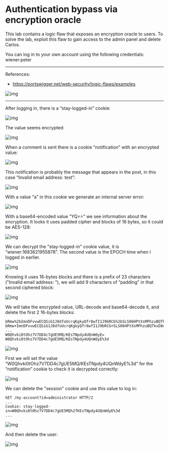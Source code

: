 
# Authentication bypass via encryption oracle

This lab contains a logic flaw that exposes an encryption oracle to users. To solve the lab, exploit this flaw to gain access to the admin panel and delete Carlos.

You can log in to your own account using the following credentials: wiener:peter

---------------------------------------------

References: 

- https://portswigger.net/web-security/logic-flaws/examples



![img](images/Authentication%20bypass%20via%20encryption%20oracle/1.png)

---------------------------------------------

After logging in, there is a “stay-logged-in” cookie:



![img](images/Authentication%20bypass%20via%20encryption%20oracle/2.png)


The value seems encrypted:



![img](images/Authentication%20bypass%20via%20encryption%20oracle/3.png)


When a comment is sent there is a cookie “notification” with an encrypted value:



![img](images/Authentication%20bypass%20via%20encryption%20oracle/4.png)


This notification is probably the message that appears in the post, in this case “Invalid email address: test”:



![img](images/Authentication%20bypass%20via%20encryption%20oracle/5.png)


With a value “a” in this cookie we generate an internal server error:



![img](images/Authentication%20bypass%20via%20encryption%20oracle/6.png)


With a base64-encoded value “YQ==” we see information about the encryption. It looks it uses padded cipher and blocks of 16 bytes, so it could be AES-128:



![img](images/Authentication%20bypass%20via%20encryption%20oracle/7.png)


We can decrypt the "stay-logged-in" cookie value, it is “wiener:1683621955878”. The second value is the EPOCH time when I logged in earlier.



![img](images/Authentication%20bypass%20via%20encryption%20oracle/8.png)


Knowing it uses 16-bytes blocks and there is a prefix of 23 characters ("Invalid email address: “), we will add 9 characters of ”padding" in that second ciphered block:



![img](images/Authentication%20bypass%20via%20encryption%20oracle/9.png)


We will take the encrypted value, URL-decode and base64-decode it, and delete the first 2 16-bytes blocks:

```
bRmw%2bImnDFvvwECQSiG1J8dfoUcrqKgkyQfr8wfI1J9bRCG%2bSLS06HPtXsMPhzuBQTkxD8oSxM2l3LhRCdZ3IQ%3d%3d
bRmw+ImnDFvvwECQSiG1J8dfoUcrqKgkyQfr8wfI1J9bRCG+SLS06HPtXsMPhzuBQTkxD8oSxM2l3LhRCdZ3IQ==
...
W0Qhvki0tOhz7V7DD4c7gUE5MQ/KEsTNpdy4UQnWdyE=
W0Qhvki0tOhz7V7DD4c7gUE5MQ/KEsTNpdy4UQnWdyE%3d
```



![img](images/Authentication%20bypass%20via%20encryption%20oracle/10.png)


First we will set the value “W0Qhvki0tOhz7V7DD4c7gUE5MQ/KEsTNpdy4UQnWdyE%3d” for the “notification” cookie to check it is decrypted correctly:



![img](images/Authentication%20bypass%20via%20encryption%20oracle/11.png)


We can delete the "session" cookie and use this value to log in:

```
GET /my-account?id=administrator HTTP/2
...
Cookie: stay-logged-in=W0Qhvki0tOhz7V7DD4c7gUE5MQ%2fKEsTNpdy4UQnWdyE%3d
...
```



![img](images/Authentication%20bypass%20via%20encryption%20oracle/12.png)


And then delete the user:



![img](images/Authentication%20bypass%20via%20encryption%20oracle/13.png)

